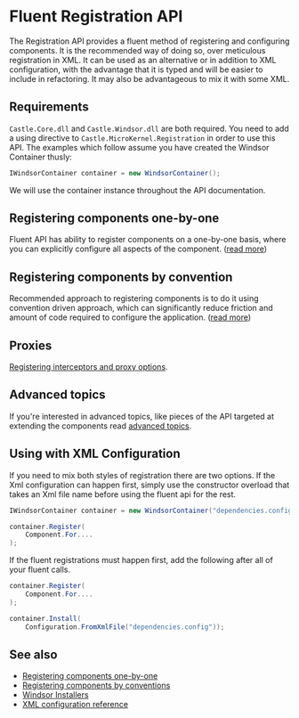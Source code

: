 # Fluent Registration API

The Registration API provides a fluent method of registering and configuring components. It is the recommended way of doing so, over meticulous registration in XML. It can be used as an alternative or in addition to XML configuration, with the advantage that it is typed and will be easier to include in refactoring. It may also be advantageous to mix it with some XML.

## Requirements

`Castle.Core.dll` and `Castle.Windsor.dll` are both required. You need to add a using directive to `Castle.MicroKernel.Registration` in order to use this API. The examples which follow assume you have created the Windsor Container thusly:

```csharp
IWindsorContainer container = new WindsorContainer();
```

We will use the container instance throughout the API documentation.

## Registering components one-by-one

Fluent API has ability to register components on a one-by-one basis, where you can explicitly configure all aspects of the component. ([read more](registering-components-one-by-one.md))

## Registering components by convention

Recommended approach to registering components is to do it using convention driven approach, which can significantly reduce friction and amount of code required to configure the application. ([read more](registering-components-by-conventions.md))

## Proxies

[Registering interceptors and proxy options](registering-interceptors-proxyoptions.md).

## Advanced topics

If you're interested in advanced topics, like pieces of the API targeted at extending the components read [advanced topics](fluent-registration-api-extensions.md).

## Using with XML Configuration

If you need to mix both styles of registration there are two options.  If the Xml configuration can happen first, simply use the constructor overload that takes an Xml file name before using the fluent api for the rest.

```csharp
IWindsorContainer container = new WindsorContainer("dependencies.config");

container.Register(
	Component.For....
);
```

If the fluent registrations must happen first, add the following after all of your fluent calls.

```csharp
container.Register(
	Component.For....
);

container.Install(
    Configuration.FromXmlFile("dependencies.config"));
```

## See also

* [Registering components one-by-one](registering-components-one-by-one.md)
* [Registering components by conventions](registering-components-by-conventions.md)
* [Windsor Installers](installers.md)
* [XML configuration reference](XML-registration-reference.md)